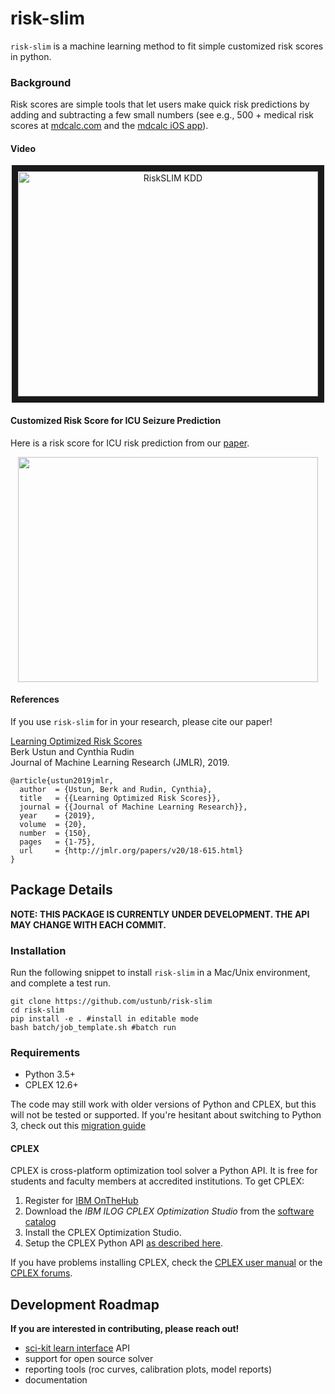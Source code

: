 risk-slim
========

`risk-slim` is a machine learning method to fit simple customized risk scores in python. 

### Background 

Risk scores are simple tools that let users make quick risk predictions by adding and subtracting a few small numbers (see e.g., 500 + medical risk scores at [mdcalc.com](https://www.mdcalc.com/) and the [mdcalc iOS app](https://itunes.apple.com/us/app/mdcalc-medical-calculators-clinical-scores/id1001640662?ls=1&mt=8)).

#### Video

<p align="center">
	<a href="http://www.youtube.com/watch?feature=player_embedded&v=WQDVejk17Aw" target="_blank">
		<img src="http://img.youtube.com/vi/WQDVejk17Aw/0.jpg" alt="RiskSLIM KDD" width="480" height="360" border="10" />
	</a>
</p>

#### Customized Risk Score for ICU Seizure Prediction 

Here is a risk score for ICU risk prediction from our [paper](http://www.berkustun.com/docs/ustun_2017_optimized_risk_scores.pdf). 

<div>
<p align="center">
<img src="https://github.com/ustunb/risk-slim/blob/master/images/risk_score_seizure.png" width="480" height="360" border="0"/>
</p>
</div>

#### References 

If you use ``risk-slim`` for in your research, please cite our paper!

<a href="http://jmlr.org/papers/v20/18-615.html" target="_blank">Learning Optimized Risk Scores</a> <br>
Berk Ustun and Cynthia Rudin<br>
Journal of Machine Learning Research (JMLR), 2019.

     
```
@article{ustun2019jmlr,
  author  = {Ustun, Berk and Rudin, Cynthia},
  title   = {{Learning Optimized Risk Scores}},
  journal = {{Journal of Machine Learning Research}},
  year    = {2019},
  volume  = {20},
  number  = {150},
  pages   = {1-75},
  url     = {http://jmlr.org/papers/v20/18-615.html}
}
```

## Package Details

**NOTE: THIS PACKAGE IS CURRENTLY UNDER DEVELOPMENT. THE API MAY CHANGE WITH EACH COMMIT.** 

### Installation
  
Run the following snippet to install ``risk-slim`` in a Mac/Unix environment, and complete a test run.  

```
git clone https://github.com/ustunb/risk-slim
cd risk-slim
pip install -e . #install in editable mode  
bash batch/job_template.sh #batch run
```

### Requirements

- Python 3.5+ 
- CPLEX 12.6+
 
The code may still work with older versions of Python and CPLEX, but this will not be tested or supported. If you're hesitant about switching to Python 3, check out this [migration guide](https://github.com/arogozhnikov/python3_with_pleasure) 

#### CPLEX 

CPLEX is cross-platform optimization tool solver a Python API. It is free for students and faculty members at accredited institutions. To get CPLEX:

1. Register for [IBM OnTheHub](https://ibm.onthehub.com/WebStore/Account/VerifyEmailDomain.aspx)
2. Download the *IBM ILOG CPLEX Optimization Studio* from the [software catalog](https://ibm.onthehub.com/WebStore/ProductSearchOfferingList.aspx?srch=CPLEX)
3. Install the CPLEX Optimization Studio.
4. Setup the CPLEX Python API [as described here](https://www.ibm.com/support/knowledgecenter/SSSA5P_12.8.0/ilog.odms.cplex.help/CPLEX/GettingStarted/topics/set_up/Python_setup.html).

If you have problems installing CPLEX, check the [CPLEX user manual](http://www-01.ibm.com/support/knowledgecenter/SSSA5P/welcome) or the [CPLEX forums](https://www.ibm.com/developerworks/community/forums/html/forum?id=11111111-0000-0000-0000-000000002059). 

## Development Roadmap

**If you are interested in contributing, please reach out!**

- [sci-kit learn interface](http://scikit-learn.org/stable/developers/contributing.html#rolling-your-own-estimator) API
- support for open source solver
- reporting tools (roc curves, calibration plots, model reports)
- documentation